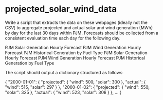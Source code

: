 # projected_solar_wind_data
Write a script that extracts the data on these webpages (ideally not the CSV) to aggregate projected and actual solar and wind generation (MWh) by day for the last 30 days within PJM. Forecasts should be collected from a consistent evaluation time each day for the following day.

PJM Solar Generation Hourly Forecast
PJM Wind Generation Hourly Forecast
PJM Historical Generation by Fuel Type
PJM Solar Generation Hourly Forecast
PJM Wind Generation Hourly Forecast
PJM Historical Generation by Fuel Type



The script should output a dictionary structured as follows:

{
  "2000-01-01": {
    "projected": {
      "wind": 500,
      "solar": 300
    },
    "actual": {
      "wind": 515,
      "solar": 297
    }
  },
  "2000-01-02": {
    "projected": {
      "wind": 550,
      "solar": 325
    },
    "actual": {
      "wind": 523,
      "solar": 308
    }
  },
  ...
}

